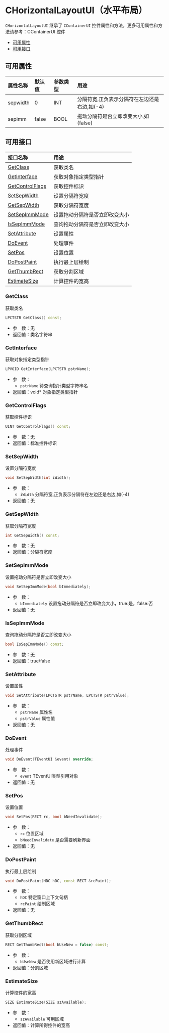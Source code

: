 # CHorizontalLayoutUI（水平布局）

`CHorizontalLayoutUI` 继承了 `CContainerUI` 控件属性和方法，更多可用属性和方法请参考：CContainerUI 控件

  - [可用属性](#可用属性)
  - [可用接口](#可用接口)
## 可用属性
| 属性名称 | 默认值 | 参数类型 | 用途 |
| :--- | :--- | :--- | :--- |
| sepwidth | 0 | INT | 分隔符宽,正负表示分隔符在左边还是右边,如(-4) |
| sepimm | false | BOOL | 拖动分隔符是否立即改变大小,如(false) |
## 可用接口

| 接口名称 | 用途 |
| :--- | :--- |
| [GetClass](#GetClass) | 获取类名 |
| [GetInterface](#GetInterface) | 获取对象指定类型指针 |
| [GetControlFlags](#GetControlFlags) | 获取控件标识 |
| [SetSepWidth](#SetSepWidth) | 设置分隔符宽度 |
| [GetSepWidth](#GetSepWidth) | 获取分隔符宽度 |
| [SetSepImmMode](#SetSepImmMode) | 设置拖动分隔符是否立即改变大小 |
| [IsSepImmMode](#IsSepImmMode) | 查询拖动分隔符是否立即改变大小 |
| [SetAttribute](#SetAttribute) | 设置属性 |
| [DoEvent](#DoEvent) | 处理事件 |
| [SetPos](#SetPos) | 设置位置 |
| [DoPostPaint](#DoPostPaint) | 执行最上层绘制 |
| [GetThumbRect](#GetThumbRect) | 获取分割区域 |
| [EstimateSize](#EstimateSize) | 计算控件的宽高 |


### GetClass

获取类名

```cpp
LPCTSTR GetClass() const;
```

 - 参&emsp;数：无
 - 返回值：类名字符串

### GetInterface

获取对象指定类型指针

```cpp
LPVOID GetInterface(LPCTSTR pstrName);
```

 - 参&emsp;数：
      - `pstrName` 待查询指针类型字符串名
 - 返回值：void* 对象指定类型指针

### GetControlFlags

获取控件标识

```cpp
UINT GetControlFlags() const;
```

 - 参&emsp;数：无
 - 返回值：标准控件标识

### SetSepWidth

设置分隔符宽度

```cpp
void SetSepWidth(int iWidth);
```

 - 参&emsp;数：
      - `iWidth` 分隔符宽,正负表示分隔符在左边还是右边,如(-4)
 - 返回值：无

### GetSepWidth

获取分隔符宽度

```cpp
int GetSepWidth() const;
```

 - 参&emsp;数：无
 - 返回值：分隔符宽度

### SetSepImmMode

设置拖动分隔符是否立即改变大小

```cpp
void SetSepImmMode(bool bImmediately);
```

 - 参&emsp;数：
      - `bImmediately` 设置拖动分隔符是否立即改变大小，true:是，false:否
 - 返回值：无

### IsSepImmMode

查询拖动分隔符是否立即改变大小

```cpp
bool IsSepImmMode() const;
```

 - 参&emsp;数：无
 - 返回值：true/false

### SetAttribute

设置属性

```cpp
void SetAttribute(LPCTSTR pstrName, LPCTSTR pstrValue);
```

 - 参&emsp;数：
      - `pstrName` 属性名
      - `pstrValue` 属性值
 - 返回值：无

### DoEvent

处理事件

```cpp
void DoEvent(TEventUI &event) override;
```

 - 参&emsp;数：
      - `event` TEventUI类型引用对象
 - 返回值：无

### SetPos

设置位置

```cpp
void SetPos(RECT rc, bool bNeedInvalidate);
```

 - 参&emsp;数：
      - `rc` 位置区域
      - `bNeedInvalidate` 是否需要刷新界面
 - 返回值：无

### DoPostPaint

执行最上层绘制

```cpp
void DoPostPaint(HDC hDC, const RECT &rcPaint);
```

 - 参&emsp;数：
      - `hDC` 特定窗口上下文句柄
      - `rcPaint` 绘制区域
 - 返回值：无

### GetThumbRect

获取分割区域

```cpp
RECT GetThumbRect(bool bUseNew = false) const;
```

 - 参&emsp;数：
      - `bUseNew` 是否使用新区域进行计算
 - 返回值：分割区域

### EstimateSize

计算控件的宽高

```cpp
SIZE EstimateSize(SIZE szAvailable);
```

 - 参&emsp;数：
      - `szAvailable` 可用区域
 - 返回值：计算所得控件的宽高